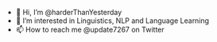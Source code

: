 - 👋 Hi, I’m @harderThanYesterday
- 👀 I’m interested in Linguistics, NLP and Language Learning
- 📫 How to reach me @update7267 on Twitter

<!---
harderThanYesterday/harderThanYesterday is a ✨ special ✨ repository because its `README.md` (this file) appears on your GitHub profile.
You can click the Preview link to take a look at your changes.
--->

